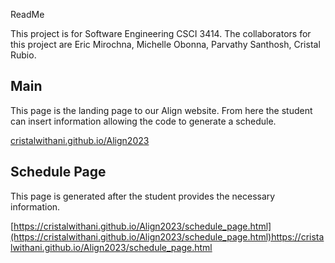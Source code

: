 ReadMe

This project is for Software Engineering CSCI 3414.
The collaborators for this project are Eric Mirochna, Michelle Obonna, Parvathy Santhosh, Cristal Rubio.

## Main

This page is the landing page to our Align website. From here the student can insert information allowing the code to generate a schedule.

[cristalwithani.github.io/Align2023](https://cristalwithani.github.io/Align2023/)

## Schedule Page

This page is generated after the student provides the necessary information.

[https://cristalwithani.github.io/Align2023/schedule_page.html](https://cristalwithani.github.io/Align2023/schedule_page.html)https://cristalwithani.github.io/Align2023/schedule_page.html
